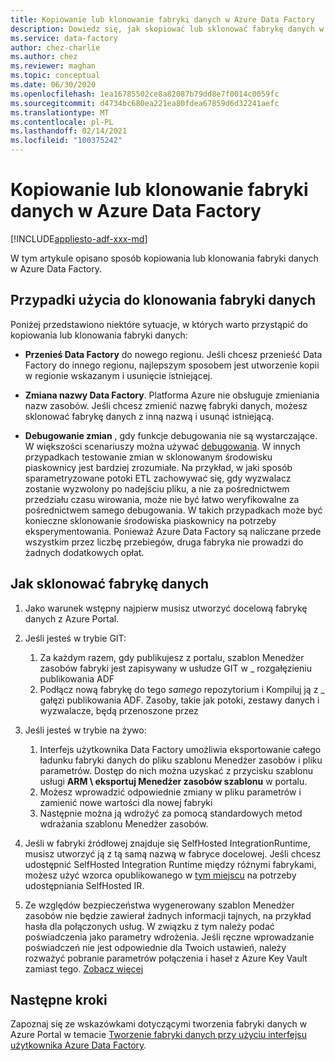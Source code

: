 ```yaml
---
title: Kopiowanie lub klonowanie fabryki danych w Azure Data Factory
description: Dowiedz się, jak skopiować lub sklonować fabrykę danych w Azure Data Factory
ms.service: data-factory
author: chez-charlie
ms.author: chez
ms.reviewer: maghan
ms.topic: conceptual
ms.date: 06/30/2020
ms.openlocfilehash: 1ea16785502ce8a82087b79dd8e7f0014c0059fc
ms.sourcegitcommit: d4734bc680ea221ea80fdea67859d6d32241aefc
ms.translationtype: MT
ms.contentlocale: pl-PL
ms.lasthandoff: 02/14/2021
ms.locfileid: "100375242"
---
```

# <a name="copy-or-clone-a-data-factory-in-azure-data-factory"></a>Kopiowanie lub klonowanie fabryki danych w Azure Data Factory

[!INCLUDE[appliesto-adf-xxx-md](includes/appliesto-adf-xxx-md.md)]

W tym artykule opisano sposób kopiowania lub klonowania fabryki danych w Azure Data Factory.

## <a name="use-cases-for-cloning-a-data-factory"></a>Przypadki użycia do klonowania fabryki danych

Poniżej przedstawiono niektóre sytuacje, w których warto przystąpić do kopiowania lub klonowania fabryki danych:

- **Przenieś Data Factory** do nowego regionu. Jeśli chcesz przenieść Data Factory do innego regionu, najlepszym sposobem jest utworzenie kopii w regionie wskazanym i usunięcie istniejącej.

- **Zmiana nazwy Data Factory**. Platforma Azure nie obsługuje zmieniania nazw zasobów. Jeśli chcesz zmienić nazwę fabryki danych, możesz sklonować fabrykę danych z inną nazwą i usunąć istniejącą.

- **Debugowanie zmian** , gdy funkcje debugowania nie są wystarczające. W większości scenariuszy można używać [debugowania](iterative-development-debugging.md). W innych przypadkach testowanie zmian w sklonowanym środowisku piaskownicy jest bardziej zrozumiałe. Na przykład, w jaki sposób sparametryzowane potoki ETL zachowywać się, gdy wyzwalacz zostanie wyzwolony po nadejściu pliku, a nie za pośrednictwem przedziału czasu wirowania, może nie być łatwo weryfikowalne za pośrednictwem samego debugowania. W takich przypadkach może być konieczne sklonowanie środowiska piaskownicy na potrzeby eksperymentowania. Ponieważ Azure Data Factory są naliczane przede wszystkim przez liczbę przebiegów, druga fabryka nie prowadzi do żadnych dodatkowych opłat.

## <a name="how-to-clone-a-data-factory"></a>Jak sklonować fabrykę danych

1. Jako warunek wstępny najpierw musisz utworzyć docelową fabrykę danych z Azure Portal.

1. Jeśli jesteś w trybie GIT:
    1. Za każdym razem, gdy publikujesz z portalu, szablon Menedżer zasobów fabryki jest zapisywany w usłudze GIT w \_ rozgałęzieniu publikowania ADF
    1. Podłącz nową fabrykę do tego _samego_ repozytorium i Kompiluj ją z \_ gałęzi publikowania ADF. Zasoby, takie jak potoki, zestawy danych i wyzwalacze, będą przenoszone przez

1. Jeśli jesteś w trybie na żywo:
    1. Interfejs użytkownika Data Factory umożliwia eksportowanie całego ładunku fabryki danych do pliku szablonu Menedżer zasobów i pliku parametrów. Dostęp do nich można uzyskać z przycisku szablonu usługi **ARM \ eksportuj Menedżer zasobów szablonu** w portalu.
    1. Możesz wprowadzić odpowiednie zmiany w pliku parametrów i zamienić nowe wartości dla nowej fabryki
    1. Następnie można ją wdrożyć za pomocą standardowych metod wdrażania szablonu Menedżer zasobów.

1. Jeśli w fabryki źródłowej znajduje się SelfHosted IntegrationRuntime, musisz utworzyć ją z tą samą nazwą w fabryce docelowej. Jeśli chcesz udostępnić SelfHosted Integration Runtime między różnymi fabrykami, możesz użyć wzorca opublikowanego w [tym miejscu](create-shared-self-hosted-integration-runtime-powershell.md) na potrzeby udostępniania SelfHosted IR.

1. Ze względów bezpieczeństwa wygenerowany szablon Menedżer zasobów nie będzie zawierał żadnych informacji tajnych, na przykład hasła dla połączonych usług. W związku z tym należy podać poświadczenia jako parametry wdrożenia. Jeśli ręczne wprowadzanie poświadczeń nie jest odpowiednie dla Twoich ustawień, należy rozważyć pobranie parametrów połączenia i haseł z Azure Key Vault zamiast tego. [Zobacz więcej](store-credentials-in-key-vault.md)

## <a name="next-steps"></a>Następne kroki

Zapoznaj się ze wskazówkami dotyczącymi tworzenia fabryki danych w Azure Portal w temacie [Tworzenie fabryki danych przy użyciu interfejsu użytkownika Azure Data Factory](quickstart-create-data-factory-portal.md).
